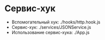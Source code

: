 # Сервис-хук

- Вспомогательный хук: ./hooks/http.hook.js
- Сервис-хук: ./services/JSONService.js
- Использование сервис-хука: ./App.js